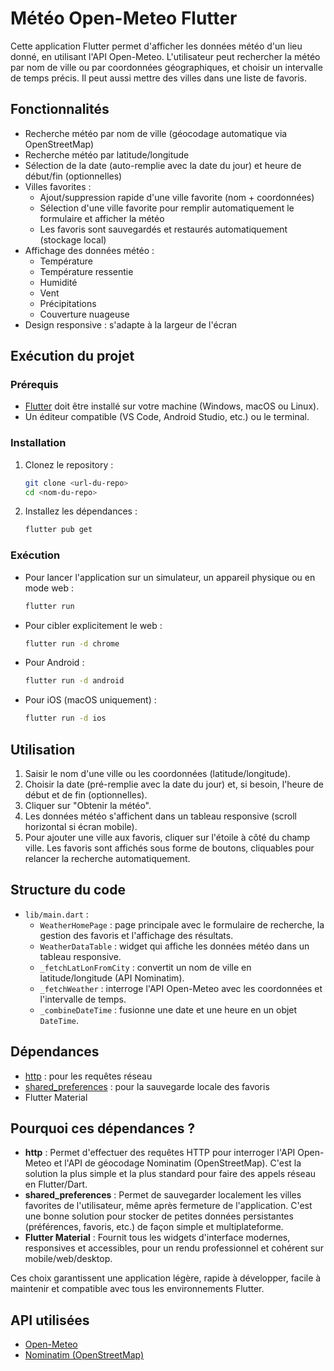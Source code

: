 # Météo Open-Meteo Flutter

Cette application Flutter permet d'afficher les données météo d'un lieu donné, en utilisant l'API Open-Meteo. L'utilisateur peut rechercher la météo par nom de ville ou par coordonnées géographiques, et choisir un intervalle de temps précis. Il peut aussi mettre des villes dans une liste de favoris.

## Fonctionnalités

- Recherche météo par nom de ville (géocodage automatique via OpenStreetMap)
- Recherche météo par latitude/longitude
- Sélection de la date (auto-remplie avec la date du jour) et heure de début/fin (optionnelles)
- Villes favorites :
  - Ajout/suppression rapide d'une ville favorite (nom + coordonnées)
  - Sélection d'une ville favorite pour remplir automatiquement le formulaire et afficher la météo
  - Les favoris sont sauvegardés et restaurés automatiquement (stockage local)
- Affichage des données météo :
  - Température
  - Température ressentie
  - Humidité
  - Vent
  - Précipitations
  - Couverture nuageuse
- Design responsive : s'adapte à la largeur de l'écran

## Exécution du projet
### Prérequis
- [Flutter](https://docs.flutter.dev/get-started/install) doit être installé sur votre machine (Windows, macOS ou Linux).
- Un éditeur compatible (VS Code, Android Studio, etc.) ou le terminal.

### Installation
1. Clonez le repository :
   ```bash
   git clone <url-du-repo>
   cd <nom-du-repo>
   ```
2. Installez les dépendances :
   ```bash
   flutter pub get
   ```

### Exécution
- Pour lancer l'application sur un simulateur, un appareil physique ou en mode web :
  ```bash
  flutter run
  ```
- Pour cibler explicitement le web :
  ```bash
  flutter run -d chrome
  ```
- Pour Android :
  ```bash
  flutter run -d android
  ```
- Pour iOS (macOS uniquement) :
  ```bash
  flutter run -d ios
  ```

## Utilisation

1. Saisir le nom d'une ville ou les coordonnées (latitude/longitude).
2. Choisir la date (pré-remplie avec la date du jour) et, si besoin, l'heure de début et de fin (optionnelles).
3. Cliquer sur "Obtenir la météo".
4. Les données météo s'affichent dans un tableau responsive (scroll horizontal si écran mobile).
5. Pour ajouter une ville aux favoris, cliquer sur l'étoile à côté du champ ville. Les favoris sont affichés sous forme de boutons, cliquables pour relancer la recherche automatiquement.

## Structure du code

- `lib/main.dart` :
  - `WeatherHomePage` : page principale avec le formulaire de recherche, la gestion des favoris et l'affichage des résultats.
  - `WeatherDataTable` : widget qui affiche les données météo dans un tableau responsive.
  - `_fetchLatLonFromCity` : convertit un nom de ville en latitude/longitude (API Nominatim).
  - `_fetchWeather` : interroge l'API Open-Meteo avec les coordonnées et l'intervalle de temps.
  - `_combineDateTime` : fusionne une date et une heure en un objet `DateTime`.

## Dépendances

- [http](https://pub.dev/packages/http) : pour les requêtes réseau
- [shared_preferences](https://pub.dev/packages/shared_preferences) : pour la sauvegarde locale des favoris
- Flutter Material

## Pourquoi ces dépendances ?

- **http** : Permet d'effectuer des requêtes HTTP pour interroger l'API Open-Meteo et l'API de géocodage Nominatim (OpenStreetMap). C'est la solution la plus simple et la plus standard pour faire des appels réseau en Flutter/Dart.
- **shared_preferences** : Permet de sauvegarder localement les villes favorites de l'utilisateur, même après fermeture de l'application. C'est une bonne solution pour stocker de petites données persistantes (préférences, favoris, etc.) de façon simple et multiplateforme.
- **Flutter Material** : Fournit tous les widgets d'interface modernes, responsives et accessibles, pour un rendu professionnel et cohérent sur mobile/web/desktop.

Ces choix garantissent une application légère, rapide à développer, facile à maintenir et compatible avec tous les environnements Flutter.

## API utilisées

- [Open-Meteo](https://open-meteo.com/)
- [Nominatim (OpenStreetMap)](https://nominatim.openstreetmap.org/)